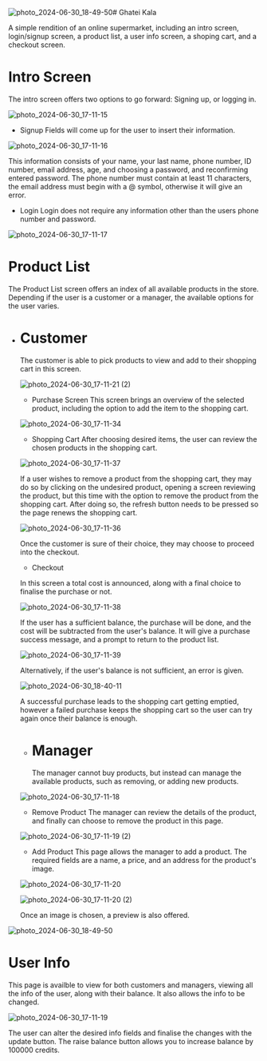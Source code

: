 ![photo_2024-06-30_18-49-50](https://github.com/iamhamidhosseini/Ghatei-Kala/assets/153517669/8998e35a-d334-42a0-a8fc-2fbc9074c74a)# Ghatei Kala

A simple rendition of an online supermarket, including an intro screen, login/signup screen, a product list, a user info screen, a shoping cart, and a checkout screen.

# Intro Screen
The intro screen offers two options to go forward: Signing up, or logging in.

![photo_2024-06-30_17-11-15](https://github.com/iamhamidhosseini/Ghatei-Kala/assets/153517669/b398f06f-033a-49a4-9606-687712b98012)

- Signup
Fields will come up for the user to insert their information.

![photo_2024-06-30_17-11-16](https://github.com/iamhamidhosseini/Ghatei-Kala/assets/153517669/64af6016-3b05-444a-959d-0d1162fed3f2)

This information consists of your name, your last name, phone number, ID number, email address, age, and choosing a password, and reconfirming entered password.
The phone number must contain at least 11 characters, the email address must begin with a @ symbol, otherwise it will give an error.

- Login
Login does not require any information other than the users phone number and password.

![photo_2024-06-30_17-11-17](https://github.com/iamhamidhosseini/Ghatei-Kala/assets/153517669/85d8c2e5-f2dd-4c47-866b-cbb53935eb98)

# Product List

The Product List screen offers an index of all available products in the store. Depending if the user is a customer or a manager, the available options for the user varies.
- Customer
  =
  The customer is able to pick products to view and add to their shopping cart in this screen.
  
  ![photo_2024-06-30_17-11-21 (2)](https://github.com/iamhamidhosseini/Ghatei-Kala/assets/153517669/d0e74d3d-51a2-4f49-a0b5-df45ace158f6)
  
  - Purchase Screen
  This screen brings an overview of the selected product, including the option to add the item to the shopping cart.

  ![photo_2024-06-30_17-11-34](https://github.com/iamhamidhosseini/Ghatei-Kala/assets/153517669/47a1add5-7bec-48ee-b2c7-2bd14ffffd05)
  
    - Shopping Cart
    After choosing desired items, the user can review the chosen products in the shopping cart.

    ![photo_2024-06-30_17-11-37](https://github.com/iamhamidhosseini/Ghatei-Kala/assets/153517669/d17a33fc-fb99-4890-981e-797b68e68ca9)

    If a user wishes to remove a product from the shopping cart, they may do so by clicking on the undesired product, opening a screen reviewing the product, but this time     with the option to remove the product from the shopping cart. After doing so, the refresh button needs to be pressed so the page renews the shopping cart.

    ![photo_2024-06-30_17-11-36](https://github.com/iamhamidhosseini/Ghatei-Kala/assets/153517669/eca205cd-eae5-4d73-8cf6-262369009edd)

    Once the customer is sure of their choice, they may choose to proceed into the checkout.

    - Checkout

    In this screen a total cost is announced, along with a final choice to finalise the purchase or not.
    
    ![photo_2024-06-30_17-11-38](https://github.com/iamhamidhosseini/Ghatei-Kala/assets/153517669/8ea1de2c-dd4b-45d8-ad75-82268fa190e5)

    If the user has a sufficient balance, the purchase will be done, and the cost will be subtracted from the user's balance. It will give a purchase success message, and a prompt to return to the product list.
    
    ![photo_2024-06-30_17-11-39](https://github.com/iamhamidhosseini/Ghatei-Kala/assets/153517669/813bc650-b05e-4e66-b1da-31a0d2e6c6c8)

    Alternatively, if the user's balance is not sufficient, an error is given.

  ![photo_2024-06-30_18-40-11](https://github.com/iamhamidhosseini/Ghatei-Kala/assets/153517669/c86ec042-b09f-4df1-b6a0-6ebc67456e80)

    A successful purchase leads to the shopping cart getting emptied, however a failed purchase keeps the shopping cart so the user can try again once their balance is enough.
  - Manager
    =
    The manager cannot buy products, but instead can manage the available products, such as removing, or adding new products.
    
  ![photo_2024-06-30_17-11-18](https://github.com/iamhamidhosseini/Ghatei-Kala/assets/153517669/21cfd1d8-9ee4-4267-89cc-770b0c509800)

    - Remove Product
    The manager can review the details of the product, and finally can choose to remove the product in this page.
    
  ![photo_2024-06-30_17-11-19 (2)](https://github.com/iamhamidhosseini/Ghatei-Kala/assets/153517669/e3787228-2b21-49e0-b8a8-e26e42aa45b7)

    - Add Product
    This page allows the manager to add a product. The required fields are a name, a price, and an address for the product's image.
    
  ![photo_2024-06-30_17-11-20](https://github.com/iamhamidhosseini/Ghatei-Kala/assets/153517669/a3e17b6b-5625-4c05-b99d-04a47af5be41)
  
  ![photo_2024-06-30_17-11-20 (2)](https://github.com/iamhamidhosseini/Ghatei-Kala/assets/153517669/c080bcd2-1bee-45d7-ae5b-21ab37280317)

    Once an image is chosen, a preview is also offered.

![photo_2024-06-30_18-49-50](https://github.com/iamhamidhosseini/Ghatei-Kala/assets/153517669/d3b5c0e2-7065-450d-ad1c-74b87261e361)

  
    
# User Info

  This page is availble to view for both customers and managers, viewing all the info of the user, along with their balance. It also allows the info to be changed.
  
![photo_2024-06-30_17-11-19](https://github.com/iamhamidhosseini/Ghatei-Kala/assets/153517669/cebe6ae0-aa3a-4ec8-9b94-80b17a1f980e)

  The user can alter the desired info fields and finalise the changes with the update button.
  The raise balance button allows you to increase balance by 100000 credits.

  
